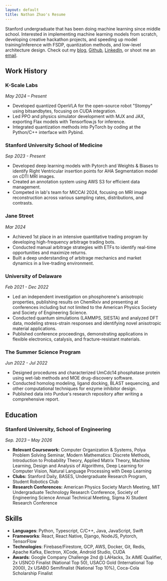 ```yaml
---
layout: default
title: Nathan Zhao's Resume
---
```


Stanford undergraduate that has been doing machine learning since middle school. Interested in implementing machine learning models from scratch, developing creative hackathon projects, and speeding up model training/inference with FSDP, quantization methods, and low-level architecture design. Check out my [blog][blog-link], [Github][github-link], [LinkedIn][linkedin], or shoot me an [email][mail-link].

## Work History

### **K-Scale Labs**
*May 2024 – Present*
- Developed quantized OpenVLA for the open-source robot "Stompy" using bitsandbytes, focusing on CUDA integration.
- Led PPO and physics simulator development with MJX and JAX, exporting Flax models with Tensorflow.js for inference.
- Integrated quantization methods into PyTorch by coding at the Python/C++ interface with Pybind.

### **Stanford University School of Medicine**
*Sep 2023 - Present*
- Developed deep learning models with Pytorch and Weights & Biases to identify Right Ventricular insertion points for AHA Segmentation model on cDTI MRI images.
- Created an annotation system using AWS S3 for efficient data management.
- Competed in lab's team for MICCAI 2024, focusing on MRI image reconstruction across various sampling rates, distributions, and contrasts.

### **Jane Street**
*Mar 2024*
- Achieved 1st place in an intensive quantitative trading program by developing high-frequency arbitrage trading bots.
- Conducted manual arbitrage strategies with ETFs to identify real-time opportunities and maximize returns.
- Built a deep understanding of arbitrage mechanics and market dynamics in a live-trading environment.

### **University of Delaware**
*Feb 2021 - Dec 2022*
- Led an independent investigation on phosphorene's anisotropic properties, publishing results on ChemRxiv and presenting at conferences including but not limited to the American Physics Society and Society of Engineering Science.
- Conducted quantum simulations (LAMMPS, SIESTA) and analyzed DFT data, modeling stress-strain responses and identifying novel anisotropic material applications.
- Published conference proceedings, demonstrating applications in flexible electronics, catalysis, and fracture-resistant materials.

### **The Summer Science Program** 
*Jun 2022 - Jul 2022*
- Designed procedures and characterized UmCdc14 phosphatase protein using wet-lab methods and MOE drug-discovery software.
- Conducted homolog modeling, ligand docking, BLAST sequencing, and other computational techniques for enzyme inhibitor design. 
- Published data into Purdue's research repository after writing a comprehensive report.

## Education

### **Stanford University, School of Engineering**
*Sep. 2023 – May 2026*

- **Relevant Coursework:** Computer Organization & Systems, Polya Problem Solving Seminar, Modern Mathematics: Discrete Methods, Introduction to Probability Theory, Applied Matrix Theory, Machine Learning, Design and Analysis of Algorithms, Deep Learning for Computer Vision, Natural Language Processing with Deep Learning
- **Clubs:** Stanford Daily, BASES, Undergraduate Research Program, Student Robotics Club
- **Research Conferences:** American Physics Society March Meeting, MIT Undergraduate Technology Research Conference, Society of Engineering Science Annual Technical Meeting, Sigma Xi Student Research Conference

## Skills

- **Languages**: Python, Typescript, C/C++, Java, JavaScript, Swift
- **Frameworks**: React, React Native, Django, NodeJS, Pytorch, TensorFlow
- **Technologies**: Firebase/Firestore, GCP, AWS, Docker, Git, Redis, Apache Kafka, Electron, XCode, Android Studio, CUDA
- **Awards**: Google Company Challenge 2nd @ LAHacks, 3x AIME Qualifier, 2x USNCO Finalist (National Top 50), USACO Gold (International Top 2000), 2x USABO Semifinalist (National Top 10%), Coca-Cola Scholarship Finalist

[linkedin]: https://www.linkedin.com/in/nathanjzhao
[blog-link]: https://nathanjzhao.github.io/
[github-link]: https://github.com/nathanjzhao
[mail-link]: mailto:nathanzh@stanford.edu
